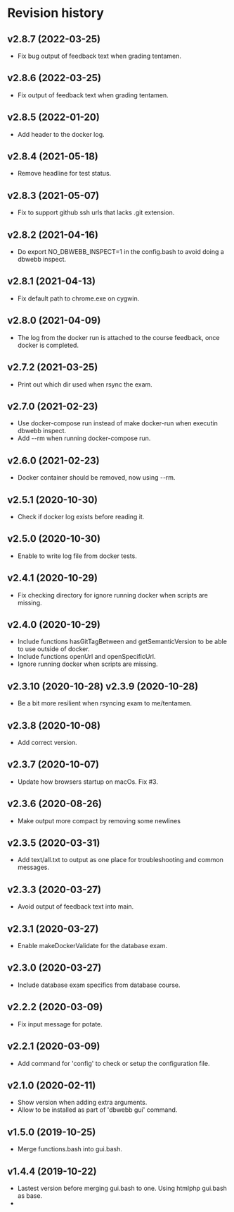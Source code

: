 Revision history
==================================



v2.8.7 (2022-03-25)
----------------------------------

* Fix bug output of feedback text when grading tentamen.



v2.8.6 (2022-03-25)
----------------------------------

* Fix output of feedback text when grading tentamen.



v2.8.5 (2022-01-20)
----------------------------------

* Add header to the docker log.



v2.8.4 (2021-05-18)
----------------------------------

* Remove headline for test status.



v2.8.3 (2021-05-07)
----------------------------------

* Fix to support github ssh urls that lacks .git extension.



v2.8.2 (2021-04-16)
----------------------------------

* Do export NO_DBWEBB_INSPECT=1 in the config.bash to avoid doing a dbwebb inspect.



v2.8.1 (2021-04-13)
----------------------------------

* Fix default path to chrome.exe on cygwin.



v2.8.0 (2021-04-09)
----------------------------------

* The log from the docker run is attached to the course feedback, once docker is completed.



v2.7.2 (2021-03-25)
----------------------------------

* Print out which dir used when rsync the exam.



v2.7.0 (2021-02-23)
----------------------------------

* Use docker-compose run instead of make docker-run when executin dbwebb inspect.
* Add --rm when running docker-compose run.



v2.6.0 (2021-02-23)
----------------------------------

* Docker container should be removed, now using --rm.



v2.5.1 (2020-10-30)
----------------------------------

* Check if docker log exists before reading it.



v2.5.0 (2020-10-30)
----------------------------------

* Enable to write log file from docker tests.



v2.4.1 (2020-10-29)
----------------------------------

* Fix checking directory for ignore running docker when scripts are missing.



v2.4.0 (2020-10-29)
----------------------------------

* Include functions hasGitTagBetween and getSemanticVersion to be able to use outside of docker.
* Include functions openUrl and openSpecificUrl.
* Ignore running docker when scripts are missing.



v2.3.10 (2020-10-28)
v2.3.9 (2020-10-28)
----------------------------------

* Be a bit more resilient when rsyncing exam to me/tentamen.



v2.3.8 (2020-10-08)
----------------------------------

* Add correct version.



v2.3.7 (2020-10-07)
----------------------------------

* Update how browsers startup on macOs. Fix #3.



v2.3.6 (2020-08-26)
----------------------------------

* Make output more compact by removing some newlines



v2.3.5 (2020-03-31)
----------------------------------

* Add text/all.txt to output as one place for troubleshooting and common messages.



v2.3.3 (2020-03-27)
----------------------------------

* Avoid output of feedback text into main.



v2.3.1 (2020-03-27)
----------------------------------

* Enable makeDockerValidate for the database exam.



v2.3.0 (2020-03-27)
----------------------------------

* Include database exam specifics from database course.



v2.2.2 (2020-03-09)
----------------------------------

* Fix input message for potate.



v2.2.1 (2020-03-09)
----------------------------------

* Add command for 'config' to check or setup the configuration file.



v2.1.0 (2020-02-11)
----------------------------------

* Show version when adding extra arguments.
* Allow to be installed as part of 'dbwebb gui' command.



v1.5.0 (2019-10-25)
----------------------------------

* Merge functions.bash into gui.bash.



v1.4.4 (2019-10-22)
----------------------------------

* Lastest version before merging gui.bash to one. Using htmlphp gui.bash as base.
*
